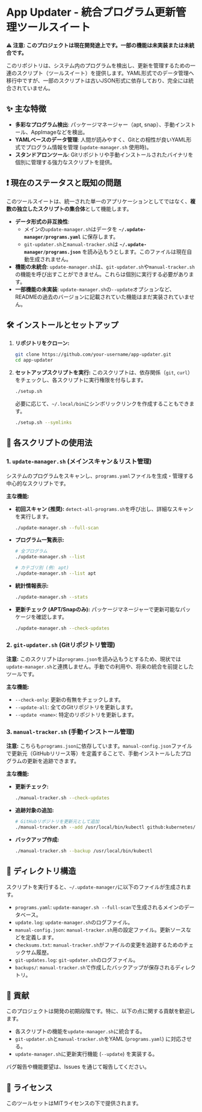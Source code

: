 # App Updater - 統合プログラム更新管理ツールスイート

**⚠️ 注意: このプロジェクトは現在開発途上です。一部の機能は未実装または未統合です。**

このリポジトリは、システム内のプログラムを検出し、更新を管理するための一連のスクリプト（ツールスイート）を提供します。YAML形式でのデータ管理へ移行中ですが、一部のスクリプトは古いJSON形式に依存しており、完全には統合されていません。

## ✨ 主な特徴

- **多彩なプログラム検出**: パッケージマネージャー（apt, snap）、手動インストール、AppImageなどを検出。
- **YAMLベースのデータ管理**: 人間が読みやすく、Gitとの相性が良いYAML形式でプログラム情報を管理 (`update-manager.sh` 使用時)。
- **スタンドアロンツール**: Gitリポジトリや手動インストールされたバイナリを個別に管理する強力なスクリプトを提供。

## ❗ 現在のステータスと既知の問題

このツールスイートは、統一された単一のアプリケーションとしてではなく、**複数の独立したスクリプトの集合体**として機能します。

- **データ形式の非互換性**:
    - メインの`update-manager.sh`はデータを **`~/.update-manager/programs.yaml`** に保存します。
    - `git-updater.sh`と`manual-tracker.sh`は **`~/.update-manager/programs.json`** を読み込もうとします。このファイルは現在自動生成されません。
- **機能の未統合**: `update-manager.sh`は、`git-updater.sh`や`manual-tracker.sh`の機能を呼び出すことができません。これらは個別に実行する必要があります。
- **一部機能の未実装**: `update-manager.sh`の`--update`オプションなど、READMEの過去のバージョンに記載されていた機能はまだ実装されていません。

## 🛠️ インストールとセットアップ

1.  **リポジトリをクローン:**
    ```bash
    git clone https://github.com/your-username/app-updater.git
    cd app-updater
    ```

2.  **セットアップスクリプトを実行:**
    このスクリプトは、依存関係（`git`, `curl`）をチェックし、各スクリプトに実行権限を付与します。
    ```bash
    ./setup.sh
    ```
    必要に応じて、`~/.local/bin`にシンボリックリンクを作成することもできます。
    ```bash
    ./setup.sh --symlinks
    ```

## 📜 各スクリプトの使用法

### 1. `update-manager.sh` (メインスキャン＆リスト管理)

システムのプログラムをスキャンし、`programs.yaml`ファイルを生成・管理する中心的なスクリプトです。

**主な機能:**
- **初回スキャン (推奨):**
  `detect-all-programs.sh`を呼び出し、詳細なスキャンを実行します。
  ```bash
  ./update-manager.sh --full-scan
  ```
- **プログラム一覧表示:**
  ```bash
  # 全プログラム
  ./update-manager.sh --list

  # カテゴリ別 (例: apt)
  ./update-manager.sh --list apt
  ```
- **統計情報表示:**
  ```bash
  ./update-manager.sh --stats
  ```
- **更新チェック (APT/Snapのみ):**
  パッケージマネージャーで更新可能なパッケージを確認します。
  ```bash
  ./update-manager.sh --check-updates
  ```

### 2. `git-updater.sh` (Gitリポジトリ管理)

**注意:** このスクリプトは`programs.json`を読み込もうとするため、現状では`update-manager.sh`と連携しません。手動での利用や、将来の統合を前提としたツールです。

**主な機能:**
- `--check-only`: 更新の有無をチェックします。
- `--update-all`: 全てのGitリポジトリを更新します。
- `--update <name>`: 特定のリポジトリを更新します。

### 3. `manual-tracker.sh` (手動インストール管理)

**注意:** こちらも`programs.json`に依存しています。`manual-config.json`ファイルで更新元（GitHubリリース等）を定義することで、手動インストールしたプログラムの更新を追跡できます。

**主な機能:**
- **更新チェック:**
  ```bash
  ./manual-tracker.sh --check-updates
  ```
- **追跡対象の追加:**
  ```bash
  # GitHubリポジトリを更新元として追加
  ./manual-tracker.sh --add /usr/local/bin/kubectl github:kubernetes/kubernetes
  ```
- **バックアップ作成:**
  ```bash
  ./manual-tracker.sh --backup /usr/local/bin/kubectl
  ```

## 📁 ディレクトリ構造

スクリプトを実行すると、`~/.update-manager/`に以下のファイルが生成されます。

- `programs.yaml`: `update-manager.sh --full-scan`で生成されるメインのデータベース。
- `update.log`: `update-manager.sh`のログファイル。
- `manual-config.json`: `manual-tracker.sh`用の設定ファイル。更新ソースなどを定義します。
- `checksums.txt`: `manual-tracker.sh`がファイルの変更を追跡するためのチェックサム履歴。
- `git-updates.log`: `git-updater.sh`のログファイル。
- `backups/`: `manual-tracker.sh`で作成したバックアップが保存されるディレクトリ。

## 🤝 貢献

このプロジェクトは開発の初期段階です。特に、以下の点に関する貢献を歓迎します。
- 各スクリプトの機能を`update-manager.sh`に統合する。
- `git-updater.sh`と`manual-tracker.sh`をYAML (`programs.yaml`) に対応させる。
- `update-manager.sh`に更新実行機能 (`--update`) を実装する。

バグ報告や機能要望は、Issues を通じて報告してください。

## 📄 ライセンス

このツールセットはMITライセンスの下で提供されます。
